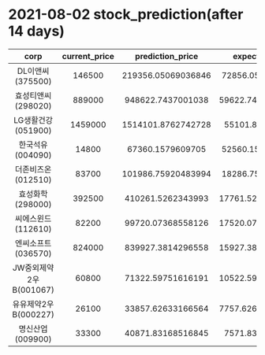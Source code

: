 # 2021-08-02 stock_prediction(after 14 days)

|   corp   |   current_price   |   prediction_price   |   expected_profit   |
|:--------:|:-----------------:|:--------------------:|:-------------------:|
|DL이앤씨(375500)|146500|219356.05069036846|72856.05069036846|
|효성티앤씨(298020)|889000|948622.7437001038|59622.743700103834|
|LG생활건강(051900)|1459000|1514101.8762742728|55101.8762742728|
|한국석유(004090)|14800|67360.1579609705|52560.15796097049|
|더존비즈온(012510)|83700|101986.75920483994|18286.75920483994|
|효성화학(298000)|392500|410261.5262343993|17761.526234399294|
|씨에스윈드(112610)|82200|99720.07368558126|17520.073685581257|
|엔씨소프트(036570)|824000|839927.3814296558|15927.381429655827|
|JW중외제약2우B(001067)|60800|71322.59751616191|10522.597516161914|
|유유제약2우B(000227)|26100|33857.62633166564|7757.6263316656405|
|명신산업(009900)|33300|40871.83168516845|7571.83168516845|
